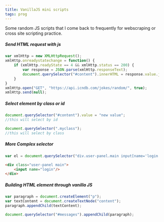 ```yaml
---
title: VanillaJS mini scripts
tags: prog
---
```

Some random JS scripts that I come back to frequently for webscraping or cross site scripting practice.

##### Send HTML request with js
``` javascript
var xmlHttp = new XMLHttpRequest();
xmlHttp.onreadystatechange = function() {
    if (xmlHttp.readyState == 4 && xmlHttp.status == 200) {
        var response = JSON.parse(xmlHttp.responseText);
        document.querySelector("#content").innerHTML = response.value.joke;
    }
}
xmlHttp.open("GET", "https://api.icndb.com/jokes/random/", true);
xmlHttp.send(null);
```

##### Select element by class or id 


``` javascript
document.querySelector("#content").value = "new value";
//this will select by id

document.querySelector(".myclass");
//this will select by class
```
##### More Complex selector

``` javascript
var el = document.querySelector("div.user-panel.main input[name='login']");
```
``` HTML
<div class="user-panel main">
    <input name="login"/>
</div>

```


##### Building HTML element through vanilla JS
``` javascript
var paragraph = document.createElement("p");
var textContent = document.createTextNode("content");
paragraph.appendChild(textContent);

document.querySelector("#messages").appendChild(paragraph);
```


